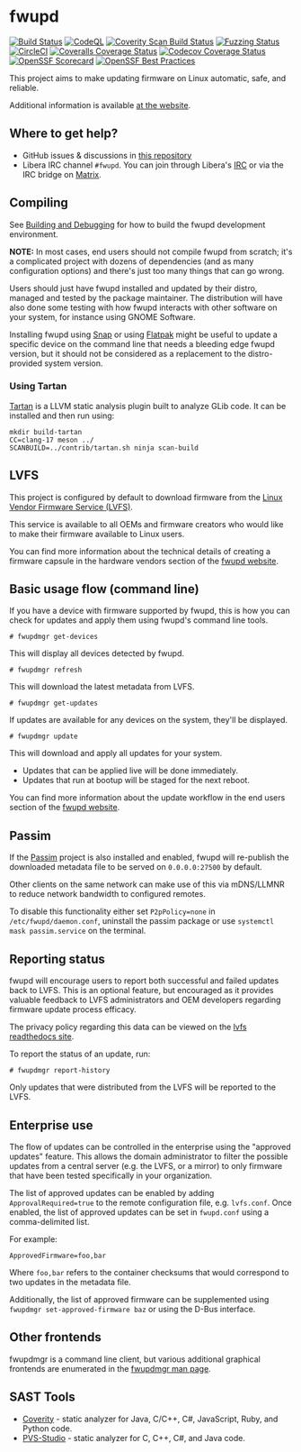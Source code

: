 # fwupd

[![Build Status](https://github.com/fwupd/fwupd/actions/workflows/ci.yml/badge.svg)](https://github.com/fwupd/fwupd/actions/workflows/ci.yml)
[![CodeQL](https://github.com/fwupd/fwupd/actions/workflows/codeql-analysis.yml/badge.svg)](https://github.com/fwupd/fwupd/actions/workflows/codeql-analysis.yml)
[![Coverity Scan Build Status](https://scan.coverity.com/projects/10744/badge.svg)](https://scan.coverity.com/projects/10744)
[![Fuzzing Status](https://oss-fuzz-build-logs.storage.googleapis.com/badges/fwupd.svg)](https://bugs.chromium.org/p/oss-fuzz/issues/list?sort=-opened&can=1&q=proj:fwupd)
[![CircleCI](https://circleci.com/gh/fwupd/fwupd/tree/main.svg?style=svg)](https://circleci.com/gh/fwupd/fwupd/tree/main)
[![Coveralls Coverage Status](https://coveralls.io/repos/github/fwupd/fwupd/badge.svg)](https://coveralls.io/github/fwupd/fwupd)
[![Codecov Coverage Status](https://codecov.io/gh/fwupd/fwupd/graph/badge.svg?token=vykt2ROfu9)](https://codecov.io/gh/fwupd/fwupd)
[![OpenSSF Scorecard](https://api.securityscorecards.dev/projects/github.com/fwupd/fwupd/badge)](https://securityscorecards.dev/viewer/?uri=github.com/fwupd/fwupd)
[![OpenSSF Best Practices](https://www.bestpractices.dev/projects/8751/badge)](https://www.bestpractices.dev/projects/8751)

This project aims to make updating firmware on Linux automatic, safe, and reliable.

Additional information is available [at the website](https://fwupd.org/).

## Where to get help?

- GitHub issues & discussions in [this repository](https://github.com/fwupd/fwupd)
- Libera IRC channel `#fwupd`.
  You can join through Libera's [IRC](https://libera.chat/)
  or via the IRC bridge on [Matrix](https://matrix.to/#/#fwupd:libera.chat).

## Compiling

See [Building and Debugging](docs/building.md) for how to build the fwupd development environment.

**NOTE:** In most cases, end users should not compile fwupd from scratch; it's a
complicated project with dozens of dependencies (and as many configuration options)
and there's just too many things that can go wrong.

Users should just have fwupd installed and updated by their distro, managed and
tested by the package maintainer.
The distribution will have also done some testing with how fwupd interacts with
other software on your system, for instance using GNOME Software.

Installing fwupd using [Snap](https://github.com/fwupd/fwupd/wiki/fwupd-snap)
or using [Flatpak](https://github.com/fwupd/fwupd/wiki/fwupd-flatpak) might be
useful to update a specific device on the command line that needs a bleeding
edge fwupd version, but it should not be considered as a replacement to the
distro-provided system version.

### Using Tartan

[Tartan](https://gitlab.freedesktop.org/tartan/tartan/-/wikis/home) is a LLVM static
analysis plugin built to analyze GLib code. It can be installed and then run using:

    mkdir build-tartan
    CC=clang-17 meson ../
    SCANBUILD=../contrib/tartan.sh ninja scan-build

## LVFS

This project is configured by default to download firmware from the [Linux Vendor
Firmware Service (LVFS)](https://fwupd.org/).

This service is available to all OEMs and firmware creators who would like to make
their firmware available to Linux users.

You can find more information about the technical details of creating a firmware
capsule in the hardware vendors section of the [fwupd website](https://fwupd.org).

## Basic usage flow (command line)

If you have a device with firmware supported by fwupd, this is how you can check
for updates and apply them using fwupd's command line tools.

`# fwupdmgr get-devices`

This will display all devices detected by fwupd.

`# fwupdmgr refresh`

This will download the latest metadata from LVFS.

`# fwupdmgr get-updates`

If updates are available for any devices on the system, they'll be displayed.

`# fwupdmgr update`

This will download and apply all updates for your system.

- Updates that can be applied live will be done immediately.
- Updates that run at bootup will be staged for the next reboot.

You can find more information about the update workflow in the end
users section of the [fwupd website](https://fwupd.org).

## Passim

If the [Passim](https://github.com/hughsie/passim/blob/main/README.md) project is also installed
and enabled, fwupd will re-publish the downloaded metadata file to be served on `0.0.0.0:27500`
by default.

Other clients on the same network can make use of this via mDNS/LLMNR to reduce network bandwidth
to configured remotes.

To disable this functionality either set `P2pPolicy=none` in `/etc/fwupd/daemon.conf`, uninstall
the passim package or use `systemctl mask passim.service` on the terminal.

## Reporting status

fwupd will encourage users to report both successful and failed updates back
to LVFS.  This is an optional feature, but encouraged as it provides valuable
feedback to LVFS administrators and OEM developers regarding firmware update
process efficacy.

The privacy policy regarding this data can be viewed on the [lvfs readthedocs site](https://lvfs.readthedocs.io/en/latest/privacy.html).

To report the status of an update, run:

`# fwupdmgr report-history`

Only updates that were distributed from the LVFS will be reported to the LVFS.

## Enterprise use

The flow of updates can be controlled in the enterprise using the
"approved updates" feature. This allows the domain administrator to filter
the possible updates from a central server (e.g. the LVFS, or a mirror)
to only firmware that have been tested specifically in your organization.

The list of approved updates can be enabled by adding `ApprovalRequired=true`
to the remote configuration file, e.g. `lvfs.conf`. Once enabled, the
list of approved updates can be set in `fwupd.conf` using a comma-delimited list.

For example:

    ApprovedFirmware=foo,bar

Where `foo,bar` refers to the container checksums that would correspond
to two updates in the metadata file.

Additionally, the list of approved firmware can be supplemented using
`fwupdmgr set-approved-firmware baz` or using the D-Bus interface.

## Other frontends

fwupdmgr is a command line client, but various additional graphical frontends are enumerated in the [fwupdmgr man page](https://fwupd.github.io/libfwupdplugin/fwupdmgr.html#description).

## SAST Tools

- [Coverity](https://scan.coverity.com/) - static analyzer for Java, C/C++, C#, JavaScript, Ruby, and Python code.
- [PVS-Studio](https://pvs-studio.com/en/pvs-studio/?utm_source=website&utm_medium=github&utm_campaign=open_source) - static analyzer for C, C++, C#, and Java code.
